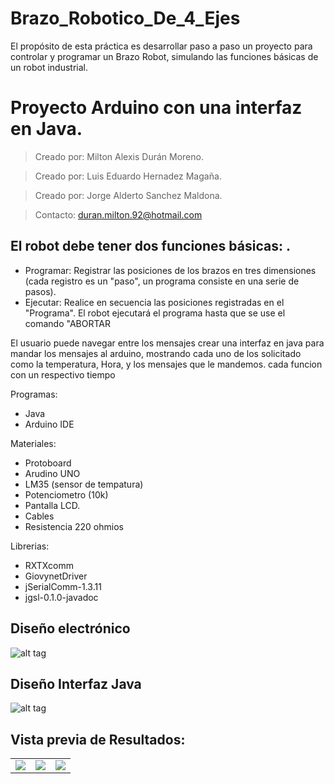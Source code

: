 # Brazo_Robotico_De_4_Ejes
El propósito de esta práctica es desarrollar paso a paso un proyecto para controlar y programar un Brazo Robot, simulando las funciones básicas de un robot industrial. 

# Proyecto Arduino con una interfaz en Java.
>Creado por: Milton Alexis Durán Moreno.

>Creado por: Luis Eduardo Hernadez Magaña.

>Creado por: Jorge Alderto Sanchez Maldona.

>Contacto: duran.milton.92@hotmail.com

## El robot debe tener dos funciones básicas: .
- Programar: Registrar las posiciones de los brazos en tres dimensiones (cada registro es un "paso", un programa consiste en una serie de pasos). 
- Ejecutar: Realice en secuencia las posiciones registradas en el "Programa". El robot ejecutará el programa hasta que se use el comando "ABORTAR

El usuario puede navegar entre los mensajes crear una interfaz en java para mandar los mensajes al arduino, mostrando cada uno de los solicitado como la temperatura, Hora, y los mensajes que le mandemos. cada funcion con un respectivo tiempo 

Programas:
- Java
- Arduino IDE

Materiales:
- Protoboard
- Arudino UNO
- LM35 (sensor de tempatura)
- Potenciometro (10k)
- Pantalla LCD.
- Cables
- Resistencia 220 ohmios

Librerias:
- RXTXcomm
- GiovynetDriver
- jSerialComm-1.3.11
- jgsl-0.1.0-javadoc

## Diseño electrónico
![alt tag](https://github.com/MiltonDM/UNIDAD_3/blob/master/image/1.png)

## Diseño Interfaz Java
![alt tag](https://github.com/MiltonDM/UNIDAD_3/blob/master/image/interfaz%201.png)
## Vista previa de Resultados:

<table>
<tr>
<td><img src=https://github.com/MiltonDM/UNIDAD_3/blob/master/image/IMG_20180411_195835602_BURST001.jpg></td>
<td><img src=https://github.com/MiltonDM/UNIDAD_3/blob/master/image/IMG_20180411_195900047_BURST000_COVER_TOP.jpg></td>
<td><img src=https://github.com/MiltonDM/UNIDAD_3/blob/master/image/IMG_20180411_195905173_BURST000_COVER_TOP.jpg></td>
</tr>
</table>
